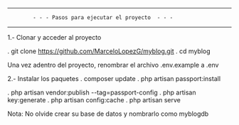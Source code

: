 -----------------------------------------------------------------------
            - - - Pasos para ejecutar el proyecto  - - - 
-----------------------------------------------------------------------
1.- Clonar y acceder al proyecto

. git clone https://github.com/MarceloLopezG/myblog.git
. cd myblog


Una vez adentro del proyecto, renombrar el archivo .env.example
a  .env

2.- Instalar los paquetes
. composer update
. php artisan passport:install

. php artisan vendor:publish --tag=passport-config
. php artisan key:generate
. php artisan config:cache
. php artisan serve

Nota: No olvide crear su base de datos y nombrarlo como myblogdb
